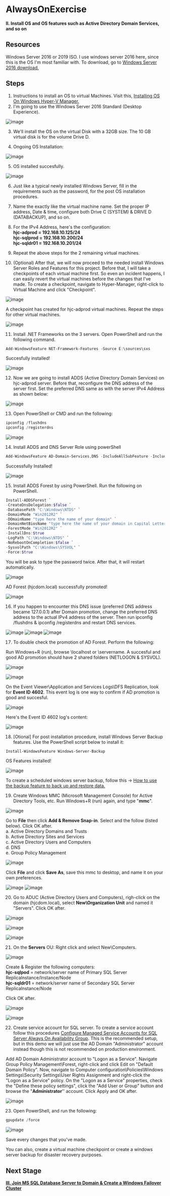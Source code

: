 # AlwaysOnExercise

**II. Install OS and OS features such as Active Directory Domain Services, and so on**
<br/>

**Resources**
------------------------------------------------------------------------------------------------------------------------------------
Windows Server 2016 or 2019 ISO. I use windows server 2016 here, since this is the OS I'm most familiar with. To download, go to [Windows Server 2016 download.](https://www.microsoft.com/en-us/evalcenter/download-windows-server-2016) <br/>

**Steps**
------------------------------------------------------------------------------------------------------------------------------------
1. Instructions to install an OS to virtual Machines. Visit this, [Installing OS On Windows Hyper-V Manager.](https://www.c-sharpcorner.com/UploadFile/746cd9/installing-os-on-windows-hyper-v-manager/) <br/>
2. I'm going to use the Windows Server 2016 Standard (Desktop Experience).

![image](https://user-images.githubusercontent.com/95063830/170939074-549ff061-3589-4ca8-8151-8a689129811f.png)

3. We'll install the OS on the virtual Disk with a 32GB size. The 10 GB virtual disk is for the volume Drive D.

4. Ongoing OS Installation:

![image](https://user-images.githubusercontent.com/95063830/170940628-2c7042dc-f61c-475a-9823-cbf9dabc2bdb.png)

5. OS installed succesfully.

![image](https://user-images.githubusercontent.com/95063830/170941210-91081907-2ffe-4ef4-9fef-b9d9ee0a6752.png)

6. Just like a typical newly installed Windows Server, fill in the requirements such as the password, for the post OS installation procedures.  <br/>
7. Name the exactly like the virtual machine name. Set the proper IP address, Date & time, configure both Drive C (SYSTEM) & DRIVE D (DATABACKUP), and so on.  <br/>
8. For the IPv4 Address, here's the configuration:  <br/>
**hjc-adprod  = 192.168.10.125/24**  <br/>
**hjc-sqlprod = 192.168.10.200/24**  <br/>
**hjc-sqldr01 = 192.168.10.201/24**  <br/>

9. Repeat the above steps for the 2 remaining virtual machines. <br/>
10. (Optional) After that, we will now proceed to the needed install Windows Server Roles and Features for this project. Before that, I will take a checkpoints of each virtual machine first. So even an incident happens, I can easily revert the virtual machines before the changes that I've made. To create a checkpoint, navigate to Hyper-Manager, right-click to Virtual Machine and click "Checkpoint". 

![image](https://user-images.githubusercontent.com/95063830/171326297-1aa494a6-2735-4677-9a91-f054c4f9262c.png)

A checkpoint has created for hjc-adprod virtual machines. Repeat the steps for other virtual machines.

![image](https://user-images.githubusercontent.com/95063830/171326462-17cb363e-7dab-40f9-8340-d54f84b28fed.png)

11. Install .NET Frameworks on the 3 servers. Open PowerShell and run the following command.

```PowerShell
Add-WindowsFeature NET-Framework-Features -Source E:\sources\sxs
```

Succesfully installed!

![image](https://user-images.githubusercontent.com/95063830/171327635-76bfcc94-89b3-4f65-b43d-3db87b5a0914.png)

12. Now we are going to install ADDS (Active Directory Domain Services) on hjc-adprod server. Before that, reconfigure the DNS address of the server first. Set the preferred DNS same as with the server IPv4 Address as shown below:

![image](https://user-images.githubusercontent.com/95063830/171328607-3cfec5da-e1d2-4057-ad41-50732fc1447d.png)

13. Open PowerShell or CMD and run the following:

```PowerShell
ipconfig /flushdns
ipconfig /registerdns
```

![image](https://user-images.githubusercontent.com/95063830/171328779-d0234ebc-83bf-469c-b1e8-5dec48c2d0c4.png)

14. Install ADDS and DNS Server Role using powerShell

```PowerShell
Add-WindowsFeature AD-Domain-Services,DNS -IncludeAllSubFeature -IncludeManagementTools
```

Successfully Installed!

![image](https://user-images.githubusercontent.com/95063830/171332854-20bd8022-01ab-4144-bfcc-06c7a9b33e00.png)

15. Install ADDS Forest by using PowerShell. Run the following on PowerShell.

```PowerShell
Install-ADDSForest `
-CreateDnsDelegation:$false `
-DatabasePath "C:\Windows\NTDS" `
-DomainMode "Win2012R2" `
-DOmainName "type here the name of your domain" `
-DomainNetBiosName "type here the name of your domain in Capital Letters" `
-ForestMode "Win2012R2" `
-InstallDns:$true
-LogPath "C:\Windows\NTDS" `
-NoRebootOnCompletion:$false `
-SysvolPath "C:\Windows\SYSVOL" `
-Force:$true
```

You will be ask to type the password twice. After that, it will restart automatically. <br/>

![image](https://user-images.githubusercontent.com/95063830/187054093-80c3b3fa-9239-474e-aa1d-0f2263d9fea8.png)


AD Forest (hjcdom.local) successfully promoted!

![image](https://user-images.githubusercontent.com/95063830/171442420-fcc580be-efbe-4d93-8190-9d8cef2df2d1.png)

16. If you happen to encounter this DNS issue (preferred DNS address became 127.0.0.1) after Domain promotion, change the preferred DNS address to the actual IPv4 address of the server. Then run ipconfig /flushdns & ipconfig /registerdns and restart DNS services.

![image](https://user-images.githubusercontent.com/95063830/187054320-30579760-96aa-4fab-80c7-8481c7506524.png)
![image](https://user-images.githubusercontent.com/95063830/187054333-76475b02-bf0f-4cab-8900-302eeea7cf01.png)
![image](https://user-images.githubusercontent.com/95063830/187054379-ec19c199-6060-4c41-8df9-6183c9867095.png)


17. To double check the promotion of AD Forest. Perform the following:

Run Windows+R (run), browse \\localhost or \\servername. A succesful and good AD promotion should have 2 shared folders (NETLOGON & SYSVOL).

![image](https://user-images.githubusercontent.com/95063830/187054469-64a73bda-1ec6-446a-86fb-69ef414dbb60.png)

![image](https://user-images.githubusercontent.com/95063830/187054476-c08a7468-91fe-466e-8dd0-f4852b4491d0.png)


On the Event Viewer\Application and Services Logs\DFS Replication, look for **Event ID 4602**. This event log is one way to confirm if AD promotion is good and succesful.

![image](https://user-images.githubusercontent.com/95063830/187054560-4ad58ef5-6a59-471d-bb0c-6705d04dbbd3.png)

Here's the Event ID 4602 log's content:

![image](https://user-images.githubusercontent.com/95063830/187054597-29e80550-42ed-4430-95ea-8abda1850832.png)


18. [Otional] For post installation procedure, install Windows Server Backup features. Use the PowerShell script below to install it:

```PowerShell
Install-WindowsFeature Windows-Server-Backup
```

OS Features installed!

![image](https://user-images.githubusercontent.com/95063830/171443979-a277cccc-bd79-4d47-8b97-d63983a5fe9e.png)


To create a scheduled windows server backup, follow this -> [How to use the backup feature to back up and restore data.](https://docs.microsoft.com/en-us/troubleshoot/windows-server/backup-and-storage/use-backup-feature-back-up-restore-data)

19. Create Windows MMC (Microsoft Management Console) for Active Directory Tools, etc. Run Windows+R (run) again, and type "**mmc**". 

![image](https://user-images.githubusercontent.com/95063830/187054724-79897a18-1d88-4758-8cd1-0468d1a2c0ee.png)

Go to **File** then click **Add & Remove Snap-in**. Select and the follow (listed below). Click OK after. <br/>
a. Active Directory Domains and Trusts <br/>
b. Active Directory Sites and Services <br/>
c. Active Directory Users and Computers <br/>
d. DNS <br/>
e. Group Policy Management <br/>

![image](https://user-images.githubusercontent.com/95063830/187054845-3e86fe50-bc48-4a00-a060-14af8357bf71.png)

Click **File** and click **Save As**, save this mmc to desktop, and name it on your own preferences.

![image](https://user-images.githubusercontent.com/95063830/187054892-9f84a156-b3eb-4f81-88de-2d4994bb561d.png)
![image](https://user-images.githubusercontent.com/95063830/187054904-57104bad-9359-4fc1-a04a-f1e6ee196fd3.png)

20. Go to ADUC (Active Directory Users and Computers), righ-click on the domain (hjcdom.local), select **New\Organization Unit** and named it "Servers". Click OK after.

![image](https://user-images.githubusercontent.com/95063830/187054936-7b3a87eb-a810-4929-94b5-13acee6944e4.png)

![image](https://user-images.githubusercontent.com/95063830/187054949-bd5d9a17-957e-477d-83d3-f82025132c3a.png)

![image](https://user-images.githubusercontent.com/95063830/187054962-d03236a5-140c-4347-b45d-089c170113ae.png)


21. On the **Servers** OU: Right click and select New\Computers.

![image](https://user-images.githubusercontent.com/95063830/187054986-9bacdddd-b5c3-4248-9465-6ab5295a92f1.png)

Create & Register the following computers: <br/>
**hjc-sqlpod** = network/server name of Primary SQL Server ReplicaInstance/Instance/Node <br/>
**hjc-sqldr01** = network/server name of Secondary SQL Server ReplicaInstance/Node       <br/>

Click OK after.

![image](https://user-images.githubusercontent.com/95063830/187055032-150fc415-5b9d-4002-90e5-2d10579e4878.png)

![image](https://user-images.githubusercontent.com/95063830/187118653-14f89a9d-d369-49f2-a838-be72feb9a2cb.png)


22. Create service account for SQL server. To create a service account follow this procedures [Configure Managed Service Accounts for SQL Server Always On Availability Group](https://www.sqlshack.com/configure-managed-service-accounts-for-sql-server-always-on-availability-groups/). This is the recommended setup, but in this demo we will just use the AD Domain "Administrator" account instead though this is not recommended on production environment. <br/>

Add AD Domain Administrator account to "Logon as a Service". Navigate Group Policy Management\Forest, right-click and click Edit on "Default Domain Policy". Now, navigate to Computer configuration\Policies\Windows Settings\Security Settings\User Rights Assignment and right-click the "Logon as a Service" policy. On the "Logon as a Service" properties, check the "Define these policy settings", click the "Add User or Group" button and browse the "**Administrator**'' account. Click Apply and OK after.

![image](https://user-images.githubusercontent.com/95063830/187118826-bb119795-b0ad-4505-b01c-d11c7e54d27a.png)

23. Open PowerShell, and run the following:

```PowerShell
gpupdate /force
```

![image](https://user-images.githubusercontent.com/95063830/187056491-fd153d32-ba72-474e-b8fa-59aaeed7d7fa.png)


Save every changes that you've made.

You can also, create a virtual machine checkpoint or create a windows server backup for disaster recovery purposes.


**Next Stage**
------------------------------------------------------------------------------------------------------------------------------------

[**III. Join MS SQL Database Server to Domain & Create a Windows Failover Cluster**](https://github.com/fortehub/AlwaysOnPractice/blob/317c69b5cb15e205538b469f847784d8688564db/III.%20Join%20MS%20SQL%20Database%20Server%20to%20Domain%20&%20Create%20a%20Windows%20Failover%20Cluster.md)


